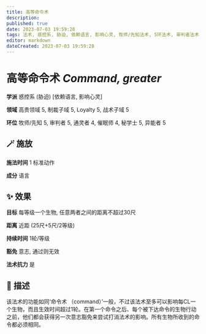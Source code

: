 ```yaml
---
title: 高等命令术
description: 
published: true
date: 2023-07-03 19:59:28
tags: 法术, 惑控系, 胁迫, 依赖语言, 影响心灵, 牧师/先知法术, 5环法术, 审判者法术, 通灵者法术, 4环法术, 催眠师法术, 秘学士法术, 异能者法术, 高贵领域, 制裁子域, Loyalty, 战术子域
editor: markdown
dateCreated: 2023-07-03 19:59:28
---
```


# **高等命令术** *Command, greater*

**学派** 惑控系 (胁迫) \[依赖语言, 影响心灵\] 

**领域** 高贵领域 5, 制裁子域 5, Loyalty 5, 战术子域 5

**环位** 牧师/先知 5, 审判者 5, 通灵者 4, 催眠师 4, 秘学士 5, 异能者 5

## 🪄 施放

**施法时间** 1 标准动作

**成分** 语言

## ✨ 效果 

**目标** 每等级一个生物, 任意两者之间的距离不超过30尺 

**距离** 近距 (25尺+5尺/2等级)  

**持续时间** 1轮/等级 

**豁免** 意志, 通过则无效

**法术抗力** 是

## 📖 描述

该法术的功能如同‘命令术 （command）’一般，不过该法术至多可以影响每CL一个生物，而且生效时间超过1轮。在第一个命令之后、每个被下达命令的生物行动之前，他们都会获得另一次意志豁免来尝试打消法术的影响。所有生物所收到的命令都必须相同。
    